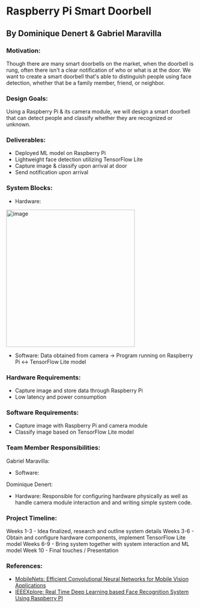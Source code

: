 # Raspberry Pi Smart Doorbell
## By Dominique Denert & Gabriel Maravilla

### Motivation:
Though there are many smart doorbells on the market, when the doorbell is rung, often there isn't a clear notification of who or what is at the door. We want to create a smart doorbell that's able to distinguish people using face detection, whether that be a family member, friend, or neighbor.

### Design Goals:
Using a Raspberry Pi & its camera module, we will design a smart doorbell that can detect people and classify whether they are recognized or unknown.

### Deliverables:
* Deployed ML model on Raspberry Pi
* Lightweight face detection utilizing TensorFlow Lite
* Capture image & classify upon arrival at door
* Send notification upon arrival

### System Blocks:
* Hardware:
<img width="342" height="364" alt="image" src="https://github.com/user-attachments/assets/2f35e3e7-5eec-4939-8e9e-9eead03df148" />

* Software:
Data obtained from camera -> Program running on Raspberry Pi <-> TensorFlow Lite model

### Hardware Requirements:
* Capture image and store data through Raspberry Pi
* Low latency and power consumption

### Software Requirements:
* Capture image with Raspberry Pi and camera module
* Classify image based on TensorFlow Lite model

### Team Member Responsibilities:
Gabriel Maravilla:
* Software:

Dominique Denert:
* Hardware: Responsible for configuring hardware physically as well as handle camera module interaction and and writing simple system code.

### Project Timeline:
Weeks 1-3 - Idea finalized, research and outline system details
Weeks 3-6 - Obtain and configure hardware components, implement TensorFlow Lite model
Weeks 6-9 - Bring system together with system interaction and ML model
Week 10 - Final touches / Presentation

### References:
* [MobileNets: Efficient Convolutional Neural Networks for Mobile Vision Applications](https://arxiv.org/abs/1704.04861)
* [IEEEXplore: Real Time Deep Learning based Face Recognition System Using Raspberry PI](https://ieeexplore-ieee-org.silk.library.umass.edu/document/10508526)
